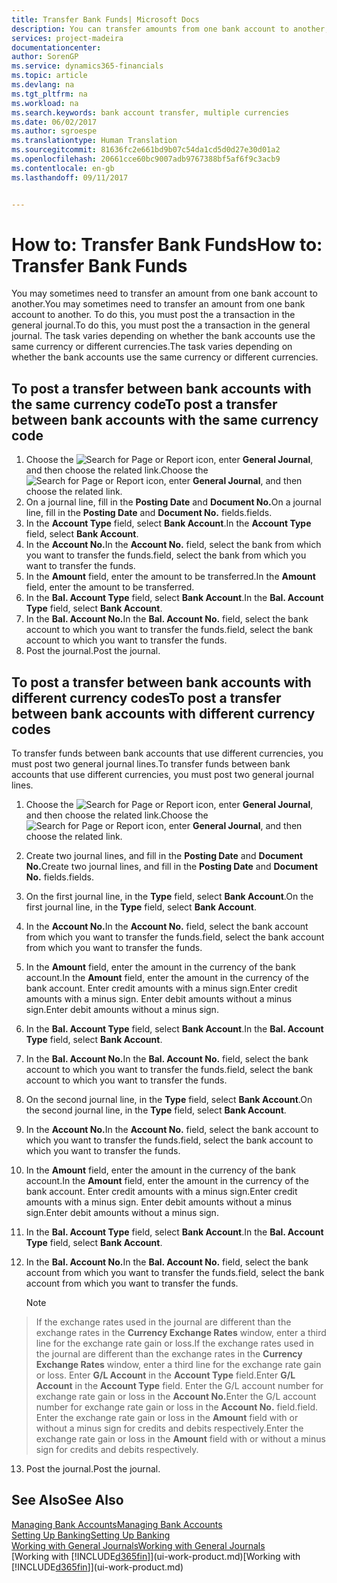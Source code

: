 ```yaml
---
title: Transfer Bank Funds| Microsoft Docs
description: You can transfer amounts from one bank account to another, including different currencies, by posting the transaction in the general journal.
services: project-madeira
documentationcenter: 
author: SorenGP
ms.service: dynamics365-financials
ms.topic: article
ms.devlang: na
ms.tgt_pltfrm: na
ms.workload: na
ms.search.keywords: bank account transfer, multiple currencies
ms.date: 06/02/2017
ms.author: sgroespe
ms.translationtype: Human Translation
ms.sourcegitcommit: 81636fc2e661bd9b07c54da1cd5d0d27e30d01a2
ms.openlocfilehash: 20661cce60bc9007adb9767388bf5af6f9c3acb9
ms.contentlocale: en-gb
ms.lasthandoff: 09/11/2017


---
```

# <a name="how-to-transfer-bank-funds"></a><span data-ttu-id="441f9-103">How to: Transfer Bank Funds</span><span class="sxs-lookup"><span data-stu-id="441f9-103">How to: Transfer Bank Funds</span></span>
<span data-ttu-id="441f9-104">You may sometimes need to transfer an amount from one bank account to another.</span><span class="sxs-lookup"><span data-stu-id="441f9-104">You may sometimes need to transfer an amount from one bank account to another.</span></span> <span data-ttu-id="441f9-105">To do this, you must post the a transaction in the general journal.</span><span class="sxs-lookup"><span data-stu-id="441f9-105">To do this, you must post the a transaction in the general journal.</span></span> <span data-ttu-id="441f9-106">The task varies depending on whether the bank accounts use the same currency or different currencies.</span><span class="sxs-lookup"><span data-stu-id="441f9-106">The task varies depending on whether the bank accounts use the same currency or different currencies.</span></span>

## <a name="to-post-a-transfer-between-bank-accounts-with-the-same-currency-code"></a><span data-ttu-id="441f9-107">To post a transfer between bank accounts with the same currency code</span><span class="sxs-lookup"><span data-stu-id="441f9-107">To post a transfer between bank accounts with the same currency code</span></span>
1. <span data-ttu-id="441f9-108">Choose the ![Search for Page or Report](media/ui-search/search_small.png "Search for Page or Report icon") icon, enter **General Journal**, and then choose the related link.</span><span class="sxs-lookup"><span data-stu-id="441f9-108">Choose the ![Search for Page or Report](media/ui-search/search_small.png "Search for Page or Report icon") icon, enter **General Journal**, and then choose the related link.</span></span>
2. <span data-ttu-id="441f9-109">On a journal line, fill in the **Posting Date** and **Document No.**</span><span class="sxs-lookup"><span data-stu-id="441f9-109">On a journal line, fill in the **Posting Date** and **Document No.**</span></span> <span data-ttu-id="441f9-110">fields.</span><span class="sxs-lookup"><span data-stu-id="441f9-110">fields.</span></span>
3. <span data-ttu-id="441f9-111">In the **Account Type** field, select **Bank Account**.</span><span class="sxs-lookup"><span data-stu-id="441f9-111">In the **Account Type** field, select **Bank Account**.</span></span>
4. <span data-ttu-id="441f9-112">In the **Account No.**</span><span class="sxs-lookup"><span data-stu-id="441f9-112">In the **Account No.**</span></span> <span data-ttu-id="441f9-113">field, select the bank from which you want to transfer the funds.</span><span class="sxs-lookup"><span data-stu-id="441f9-113">field, select the bank from which you want to transfer the funds.</span></span>
5. <span data-ttu-id="441f9-114">In the **Amount** field, enter the amount to be transferred.</span><span class="sxs-lookup"><span data-stu-id="441f9-114">In the **Amount** field, enter the amount to be transferred.</span></span>
6. <span data-ttu-id="441f9-115">In the **Bal. Account Type** field, select **Bank Account**.</span><span class="sxs-lookup"><span data-stu-id="441f9-115">In the **Bal. Account Type** field, select **Bank Account**.</span></span>
7. <span data-ttu-id="441f9-116">In the **Bal. Account No.**</span><span class="sxs-lookup"><span data-stu-id="441f9-116">In the **Bal. Account No.**</span></span> <span data-ttu-id="441f9-117">field, select the bank account to which you want to transfer the funds.</span><span class="sxs-lookup"><span data-stu-id="441f9-117">field, select the bank account to which you want to transfer the funds.</span></span>
8. <span data-ttu-id="441f9-118">Post the journal.</span><span class="sxs-lookup"><span data-stu-id="441f9-118">Post the journal.</span></span>

## <a name="to-post-a-transfer-between-bank-accounts-with-different-currency-codes"></a><span data-ttu-id="441f9-119">To post a transfer between bank accounts with different currency codes</span><span class="sxs-lookup"><span data-stu-id="441f9-119">To post a transfer between bank accounts with different currency codes</span></span>
<span data-ttu-id="441f9-120">To transfer funds between bank accounts that use different currencies, you must post two general journal lines.</span><span class="sxs-lookup"><span data-stu-id="441f9-120">To transfer funds between bank accounts that use different currencies, you must post two general journal lines.</span></span>

1. <span data-ttu-id="441f9-121">Choose the ![Search for Page or Report](media/ui-search/search_small.png "Search for Page or Report icon") icon, enter **General Journal**, and then choose the related link.</span><span class="sxs-lookup"><span data-stu-id="441f9-121">Choose the ![Search for Page or Report](media/ui-search/search_small.png "Search for Page or Report icon") icon, enter **General Journal**, and then choose the related link.</span></span>
2. <span data-ttu-id="441f9-122">Create two journal lines, and fill in the **Posting Date** and **Document No.**</span><span class="sxs-lookup"><span data-stu-id="441f9-122">Create two journal lines, and fill in the **Posting Date** and **Document No.**</span></span> <span data-ttu-id="441f9-123">fields.</span><span class="sxs-lookup"><span data-stu-id="441f9-123">fields.</span></span>
3. <span data-ttu-id="441f9-124">On the first journal line, in the **Type** field, select **Bank Account**.</span><span class="sxs-lookup"><span data-stu-id="441f9-124">On the first journal line, in the **Type** field, select **Bank Account**.</span></span>
4. <span data-ttu-id="441f9-125">In the **Account No.**</span><span class="sxs-lookup"><span data-stu-id="441f9-125">In the **Account No.**</span></span> <span data-ttu-id="441f9-126">field, select the bank account from which you want to transfer the funds.</span><span class="sxs-lookup"><span data-stu-id="441f9-126">field, select the bank account from which you want to transfer the funds.</span></span>
5. <span data-ttu-id="441f9-127">In the **Amount** field, enter the amount in the currency of the bank account.</span><span class="sxs-lookup"><span data-stu-id="441f9-127">In the **Amount** field, enter the amount in the currency of the bank account.</span></span> <span data-ttu-id="441f9-128">Enter credit amounts with a minus sign.</span><span class="sxs-lookup"><span data-stu-id="441f9-128">Enter credit amounts with a minus sign.</span></span> <span data-ttu-id="441f9-129">Enter debit amounts without a minus sign.</span><span class="sxs-lookup"><span data-stu-id="441f9-129">Enter debit amounts without a minus sign.</span></span>
6. <span data-ttu-id="441f9-130">In the **Bal. Account Type** field, select **Bank Account**.</span><span class="sxs-lookup"><span data-stu-id="441f9-130">In the **Bal. Account Type** field, select **Bank Account**.</span></span>
7. <span data-ttu-id="441f9-131">In the **Bal. Account No.**</span><span class="sxs-lookup"><span data-stu-id="441f9-131">In the **Bal. Account No.**</span></span> <span data-ttu-id="441f9-132">field, select the bank account to which you want to transfer the funds.</span><span class="sxs-lookup"><span data-stu-id="441f9-132">field, select the bank account to which you want to transfer the funds.</span></span>
8. <span data-ttu-id="441f9-133">On the second journal line, in the **Type** field, select **Bank Account**.</span><span class="sxs-lookup"><span data-stu-id="441f9-133">On the second journal line, in the **Type** field, select **Bank Account**.</span></span>
9. <span data-ttu-id="441f9-134">In the **Account No.**</span><span class="sxs-lookup"><span data-stu-id="441f9-134">In the **Account No.**</span></span> <span data-ttu-id="441f9-135">field, select the bank account to which you want to transfer the funds.</span><span class="sxs-lookup"><span data-stu-id="441f9-135">field, select the bank account to which you want to transfer the funds.</span></span>
10. <span data-ttu-id="441f9-136">In the **Amount** field, enter the amount in the currency of the bank account.</span><span class="sxs-lookup"><span data-stu-id="441f9-136">In the **Amount** field, enter the amount in the currency of the bank account.</span></span> <span data-ttu-id="441f9-137">Enter credit amounts with a minus sign.</span><span class="sxs-lookup"><span data-stu-id="441f9-137">Enter credit amounts with a minus sign.</span></span> <span data-ttu-id="441f9-138">Enter debit amounts without a minus sign.</span><span class="sxs-lookup"><span data-stu-id="441f9-138">Enter debit amounts without a minus sign.</span></span>
11. <span data-ttu-id="441f9-139">In the **Bal. Account Type** field, select **Bank Account**.</span><span class="sxs-lookup"><span data-stu-id="441f9-139">In the **Bal. Account Type** field, select **Bank Account**.</span></span>  
12. <span data-ttu-id="441f9-140">In the **Bal. Account No.**</span><span class="sxs-lookup"><span data-stu-id="441f9-140">In the **Bal. Account No.**</span></span> <span data-ttu-id="441f9-141">field, select the bank account from which you want to transfer the funds.</span><span class="sxs-lookup"><span data-stu-id="441f9-141">field, select the bank account from which you want to transfer the funds.</span></span>

    > [!NOTE]  
>   <span data-ttu-id="441f9-142">If the exchange rates used in the journal are different than the exchange rates in the **Currency Exchange Rates** window, enter a third line for the exchange rate gain or loss.</span><span class="sxs-lookup"><span data-stu-id="441f9-142">If the exchange rates used in the journal are different than the exchange rates in the **Currency Exchange Rates** window, enter a third line for the exchange rate gain or loss.</span></span> <span data-ttu-id="441f9-143">Enter **G/L Account** in the **Account Type** field.</span><span class="sxs-lookup"><span data-stu-id="441f9-143">Enter **G/L Account** in the **Account Type** field.</span></span> <span data-ttu-id="441f9-144">Enter the G/L account number for exchange rate gain or loss in the **Account No.**</span><span class="sxs-lookup"><span data-stu-id="441f9-144">Enter the G/L account number for exchange rate gain or loss in the **Account No.**</span></span> <span data-ttu-id="441f9-145">field.</span><span class="sxs-lookup"><span data-stu-id="441f9-145">field.</span></span> <span data-ttu-id="441f9-146">Enter the exchange rate gain or loss in the **Amount** field with or without a minus sign for credits and debits respectively.</span><span class="sxs-lookup"><span data-stu-id="441f9-146">Enter the exchange rate gain or loss in the **Amount** field with or without a minus sign for credits and debits respectively.</span></span>
13. <span data-ttu-id="441f9-147">Post the journal.</span><span class="sxs-lookup"><span data-stu-id="441f9-147">Post the journal.</span></span>

## <a name="see-also"></a><span data-ttu-id="441f9-148">See Also</span><span class="sxs-lookup"><span data-stu-id="441f9-148">See Also</span></span>
[<span data-ttu-id="441f9-149">Managing Bank Accounts</span><span class="sxs-lookup"><span data-stu-id="441f9-149">Managing Bank Accounts</span></span>](bank-manage-bank-accounts.md)  
[<span data-ttu-id="441f9-150">Setting Up Banking</span><span class="sxs-lookup"><span data-stu-id="441f9-150">Setting Up Banking</span></span>](bank-setup-banking.md)  
[<span data-ttu-id="441f9-151">Working with General Journals</span><span class="sxs-lookup"><span data-stu-id="441f9-151">Working with General Journals</span></span>](ui-work-general-journals.md)  
<span data-ttu-id="441f9-152">[Working with [!INCLUDE[d365fin](includes/d365fin_md.md)]](ui-work-product.md)</span><span class="sxs-lookup"><span data-stu-id="441f9-152">[Working with [!INCLUDE[d365fin](includes/d365fin_md.md)]](ui-work-product.md)</span></span>

